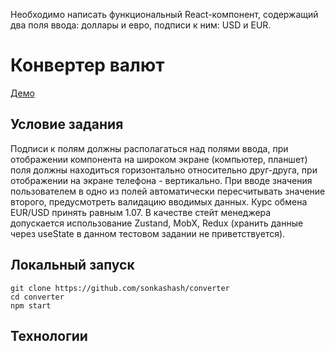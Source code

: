 Необходимо написать функциональный React-компонент, содержащий два поля ввода: доллары и евро, подписи к ним: USD и EUR.

# Конвертер валют

[Демо](https://667b0b497ae555137d7e120a--endearing-puppy-4d1d85.netlify.app)

## Условие задания

Подписи к полям должны располагаться над полями ввода, при отображении компонента на широком экране (компьютер, планшет) поля должны находиться горизонтально относительно друг-друга, при отображении на экране телефона - вертикально.
При вводе значения пользователем в одно из полей автоматически пересчитывать значение второго, предусмотреть валидацию вводимых данных. 
Курс обмена EUR/USD принять равным 1.07.
В качестве стейт менеджера допускается использование Zustand, MobX, Redux (хранить данные через useState в данном тестовом задании не приветствуется).

## Локальный запуск 
```
git clone https://github.com/sonkashash/converter
cd converter
npm start
```

## Технологии






